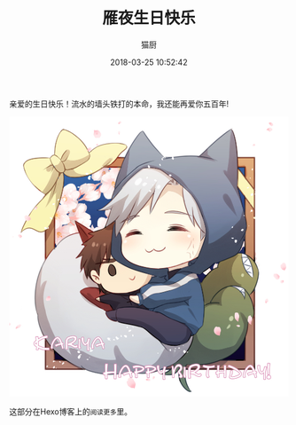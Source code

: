 ﻿---
layout: post
title: 雁夜生日快乐
date: 2018-03-25 10:52:42
updated: 2018-03-25 10:52:42
comments: true
categories: []
tags: [kikari]
keywords: []
permalink: "hello-kikari"
author: "猫厨"
description: ""
toc: true
---

亲爱的生日快乐！流水的墙头铁打的本命，我还能再爱你五百年!

![](https://raw.githubusercontent.com/alicewish/meowchain247/master/Unnatural-003-000.jpg)

<!-- more -->  

这部分在Hexo博客上的`阅读更多`里。